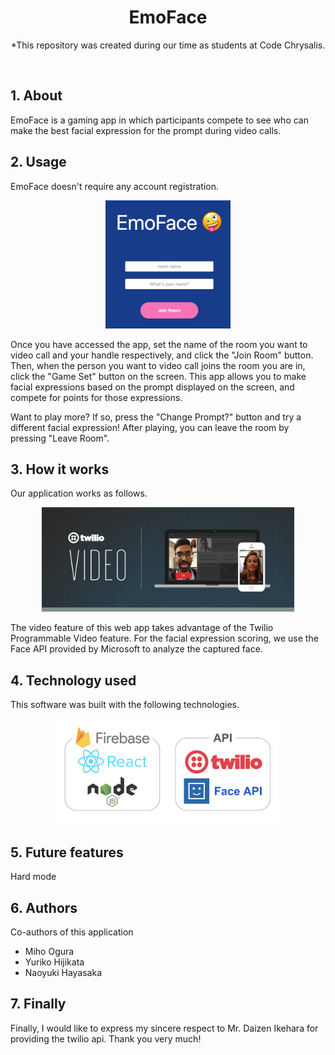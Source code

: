 <h1 align="center">EmoFace</h1>

<p align="center">*This repository was created during our time as students at Code Chrysalis.</p><br>

## 1. About

EmoFace is a gaming app in which participants compete to see who can make the best facial expression for the prompt during video calls.

## 2. Usage

EmoFace doesn't require any account registration.

<p align="center"><img src="public/EmoFace.png" width="200px"></p>

Once you have accessed the app, set the name of the room you want to video call and your handle respectively, and click the "Join Room" button.
Then, when the person you want to video call joins the room you are in, click the "Game Set" button on the screen.
This app allows you to make facial expressions based on the prompt displayed on the screen, and compete for points for those expressions.

Want to play more?
If so, press the "Change Prompt?" button and try a different facial expression! After playing, you can leave the room by pressing "Leave Room".

## 3. How it works

Our application works as follows.

<p align="center"><img src="public/Twilio-Video.png" width="80%"></p>

The video feature of this web app takes advantage of the Twilio Programmable Video feature. For the facial expression scoring, we use the Face API provided by Microsoft to analyze the captured face.

## 4. Technology used

This software was built with the following technologies.

<p align="center"><img src="public/technology.png" width="70%"></p>

## 5. Future features

Hard mode

## 6. Authors

Co-authors of this application

- Miho Ogura
- Yuriko Hijikata
- Naoyuki Hayasaka

## 7. Finally

Finally, I would like to express my sincere respect to Mr. Daizen Ikehara for providing the twilio api.
Thank you very much!
